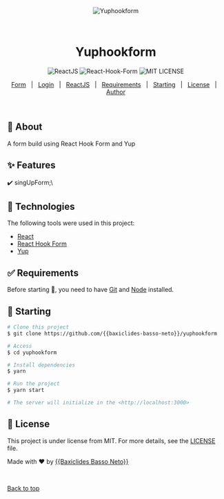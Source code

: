 <div align="center" id="top"> 
  <img src="./.github/app.gif" alt="Yuphookform" />

  &#xa0;

  <!-- <a href="https://yuphookform.netlify.app">Demo</a> -->
</div>

<h1 align="center">Yuphookform</h1>

<p align="center">
  <img alt="ReactJS" src="https://img.shields.io/github/languages/top/{{baxiclides-basso-neto}}/yuphookform?color=56BEB8">

  <img alt="React-Hook-Form" src="https://img.shields.io/github/languages/count/{{baxiclides-basso-neto}}/yuphookform?color=56BEB8">

 

  <img alt="MIT LICENSE" src="https://img.shields.io/github/license/{{baxiclides-basso-neto}}/yuphookform?color=56BEB8">

  <!-- <img alt="Github issues" src="https://img.shields.io/github/issues/{{YOUR_GITHUB_USERNAME}}/yuphookform?color=56BEB8" /> -->

  <!-- <img alt="Github forks" src="https://img.shields.io/github/forks/{{YOUR_GITHUB_USERNAME}}/yuphookform?color=56BEB8" /> -->

  <!-- <img alt="Github stars" src="https://img.shields.io/github/stars/{{YOUR_GITHUB_USERNAME}}/yuphookform?color=56BEB8" /> -->
</p>

<!-- Status -->

<!-- <h4 align="center"> 
	🚧  Yuphookform 🚀 Under construction...  🚧
</h4> 

<hr> -->

<p align="center">
  <a href="#dart-about">Form</a> &#xa0; | &#xa0; 
  <a href="#sparkles-features">Login</a> &#xa0; | &#xa0;
  <a href="#rocket-technologies">ReactJS</a> &#xa0; | &#xa0;
  <a href="#white_check_mark-requirements">Requirements</a> &#xa0; | &#xa0;
  <a href="#checkered_flag-starting">Starting</a> &#xa0; | &#xa0;
  <a href="#memo-license">License</a> &#xa0; | &#xa0;
  <a href="https://github.com/{{baxiclides-basso-neto}}" target="_blank">Author</a>
</p>

<br>

## :dart: About ##

A form build using React Hook Form and Yup

## :sparkles: Features ##

:heavy_check_mark: singUpForm;\

## :rocket: Technologies ##

The following tools were used in this project:

- [React](https://pt-br.reactjs.org/)
- [React Hook Form](https://react-hook-form.com/)
- [Yup](https://www.npmjs.com/package/yup)


## :white_check_mark: Requirements ##

Before starting :checkered_flag:, you need to have [Git](https://git-scm.com) and [Node](https://nodejs.org/en/) installed.

## :checkered_flag: Starting ##

```bash
# Clone this project
$ git clone https://github.com/{{baxiclides-basso-neto}}/yuphookform

# Access
$ cd yuphookform

# Install dependencies
$ yarn

# Run the project
$ yarn start

# The server will initialize in the <http://localhost:3000>
```

## :memo: License ##

This project is under license from MIT. For more details, see the [LICENSE](LICENSE.md) file.


Made with :heart: by <a href="https://github.com/{{YOUR_GITHUB_USERNAME}}" target="_blank">{{Baxiclides Basso Neto}}</a>

&#xa0;

<a href="#top">Back to top</a>
